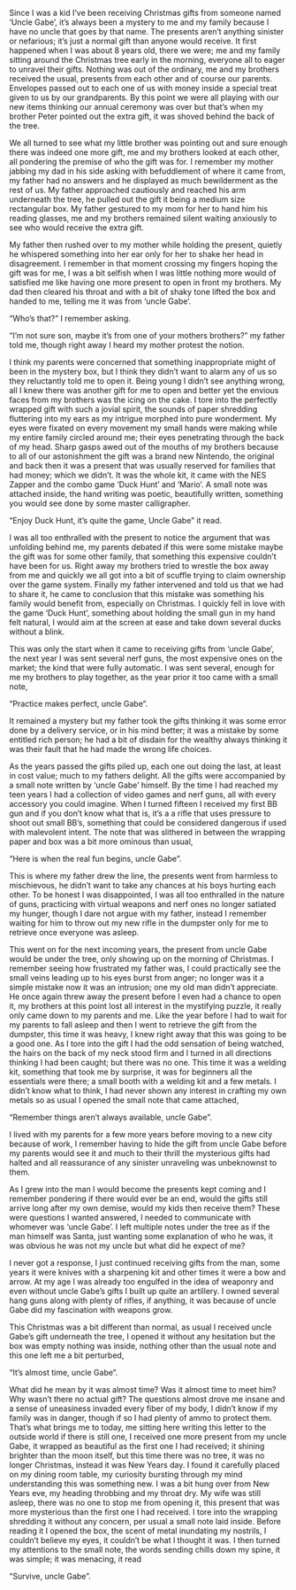 Since I was a kid I’ve been receiving Christmas gifts from someone named ‘Uncle Gabe’, it’s always been a mystery to me and my family because I have no uncle that goes by that name. The presents aren’t anything sinister or nefarious; it’s just a normal gift than anyone would receive. It first happened when I was about 8 years old, there we were; me and my family sitting around the Christmas tree early in the morning, everyone all to eager to unravel their gifts. Nothing was out of the ordinary, me and my brothers received the usual, presents from each other and of course our parents. Envelopes passed out to each one of us with money inside a special treat given to us by our grandparents. By this point we were all playing with our new items thinking our annual ceremony was over but that’s when my brother Peter pointed out the extra gift, it was shoved behind the back of the tree.

 We all turned to see what my little brother was pointing out and sure enough there was indeed one more gift, me and my brothers looked at each other, all pondering the premise of who the gift was for. I remember my mother jabbing my dad in his side asking with befuddlement of where it came from, my father had no answers and he displayed as much bewilderment as the rest of us. My father approached cautiously and reached his arm underneath the tree, he pulled out the gift it being a medium size rectangular box. My father gestured to my mom for her to hand him his reading glasses, me and my brothers remained silent waiting anxiously to see who would receive the extra gift.  
  
My father then rushed over to my mother while holding the present, quietly he whispered something into her ear only for her to shake her head in disagreement. I remember in that moment crossing my fingers hoping the gift was for me, I was a bit selfish when I was little nothing more would of satisfied me like having one more present to open in front my brothers. My dad then cleared his throat and with a bit of shaky tone lifted the box and handed to me, telling me it was from ‘uncle Gabe’.  
  
“Who’s that?” I remember asking.  
  
“I’m not sure son, maybe it’s from one of your mothers brothers?” my father told me, though right away I heard my mother protest the notion.  
  
I think my parents were concerned that something inappropriate might of been in the mystery box, but I think they didn’t want to alarm any of us so they reluctantly told me to open it. Being young I didn’t see anything wrong, all I knew there was another gift for me to open and better yet the envious faces from my brothers was the icing on the cake. I tore into the perfectly wrapped gift with such a jovial spirit, the sounds of paper shredding fluttering into my ears as my intrigue morphed into pure wonderment. My eyes were fixated on every movement my small hands were making while my entire family circled around me; their eyes penetrating through the back of my head. Sharp gasps awed out of the mouths of my brothers because to all of our astonishment the gift was a brand new Nintendo, the original and back then it was a present that was usually reserved for families that had money; which we didn’t. It was the whole kit, it came with the NES Zapper and the combo game ‘Duck Hunt’ and ‘Mario’. A small note was attached inside, the hand writing was poetic, beautifully written, something you would see done by some master calligrapher.  
  
“Enjoy Duck Hunt, it’s quite the game, Uncle Gabe” it read.  
  
I was all too enthralled with the present to notice the argument that was unfolding behind me, my parents debated if this were some mistake maybe the gift was for some other family, that something this expensive couldn’t have been for us. Right away my brothers tried to wrestle the box away from me and quickly we all got into a bit of scuffle trying to claim ownership over the game system. Finally my father intervened and told us that we had to share it, he came to conclusion that this mistake was something his family would benefit from, especially on Christmas. I quickly fell in love with the game ‘Duck Hunt’, something about holding the small gun in my hand felt natural, I would aim at the screen at ease and take down several ducks without a blink.  
  
This was only the start when it came to receiving gifts from ‘uncle Gabe’, the next year I was sent several nerf guns, the most expensive ones on the market; the kind that were fully automatic. I was sent several, enough for me my brothers to play together, as the year prior it too came with a small note,  
  
“Practice makes perfect, uncle Gabe”.  
  
It remained a mystery but my father took the gifts thinking it was some error done by a delivery service, or in his mind better; it was a mistake by some entitled rich person; he had a bit of disdain for the wealthy always thinking it was their fault that he had made the wrong life choices.  
  
As the years passed the gifts piled up, each one out doing the last, at least in cost value; much to my fathers delight. All the gifts were accompanied by a small note written by ‘uncle Gabe’ himself. By the time I had reached my teen years I had a collection of video games and nerf guns, all with every accessory you could imagine. When I turned fifteen I received my first BB gun and if you don’t know what that is, it’s a a rifle that uses pressure to shoot out small BB’s, something that could be considered dangerous if used with malevolent intent. The note that was slithered in between the wrapping paper and box was a bit more ominous than usual,  
  
“Here is when the real fun begins, uncle Gabe”.  
  
This is where my father drew the line, the presents went from harmless to mischievous, he didn’t want to take any chances at his boys hurting each other. To be honest I was disappointed, I was all too enthralled in the nature of guns, practicing with virtual weapons and nerf ones no longer satiated my hunger, though I dare not argue with my father, instead I remember waiting for him to throw out my new rifle in the dumpster only for me to retrieve once everyone was asleep.  
  
This went on for the next incoming years, the present from uncle Gabe would be under the tree, only showing up on the morning of Christmas. I remember seeing how frustrated my father was, I could practically see the small veins leading up to his eyes burst from anger; no longer was it a simple mistake now it was an intrusion; one my old man didn’t appreciate. He once again threw away the present before I even had a chance to open it, my brothers at this point lost all interest in the mystifying puzzle, it really only came down to my parents and me. Like the year before I had to wait for my parents to fall asleep and then I went to retrieve the gift from the dumpster, this time it was heavy, I knew right away that this was going to be a good one. As I tore into the gift I had the odd sensation of being watched, the hairs on the back of my neck stood firm and I turned in all directions thinking I had been caught; but there was no one. This time it was a welding kit, something that took me by surprise, it was for beginners all the essentials were there; a small booth with a welding kit and a few metals. I didn’t know what to think, I had never shown any interest in crafting my own metals so as usual I opened the small note that came attached,  
  
“Remember things aren’t always available, uncle Gabe”.  
  
I lived with my parents for a few more years before moving to a new city because of work, I remember having to hide the gift from uncle Gabe before my parents would see it and much to their thrill the mysterious gifts had halted and all reassurance of any sinister unraveling was unbeknownst to them.  
  
As I grew into the man I would become the presents kept coming and I remember pondering if there would ever be an end, would the gifts still arrive long after my own demise, would my kids then receive them? These were questions I wanted answered, I needed to communicate with whomever was ‘uncle Gabe’. I left multiple notes under the tree as if the man himself was Santa, just wanting some explanation of who he was, it was obvious he was not my uncle but what did he expect of me?  
  
I never got a response, I just continued receiving gifts from the man, some years it were knives with a sharpening kit and other times it were a bow and arrow. At my age I was already too engulfed in the idea of weaponry and even without uncle Gabe’s gifts I built up quite an artillery. I owned several hang guns along with plenty of rifles, if anything, it was because of uncle Gabe did my fascination with weapons grow.  
  
This Christmas was a bit different than normal, as usual I received uncle Gabe’s gift underneath the tree, I opened it without any hesitation but the box was empty nothing was inside, nothing other than the usual note and this one left me a bit perturbed,  
  
“It’s almost time, uncle Gabe”.  
  
What did he mean by it was almost time? Was it almost time to meet him? Why wasn’t there no actual gift? The questions almost drove me insane and a sense of uneasiness invaded every fiber of my body, I didn’t know if my family was in danger, though if so I had plenty of ammo to protect them. That’s what brings me to today, me sitting here writing this letter to the outside world if there is still one, I received one more present from my uncle Gabe, it wrapped as beautiful as the first one I had received; it shining brighter than the moon itself, but this time there was no tree, it was no longer Christmas, instead it was New Years day. I found it carefully placed on my dining room table, my curiosity bursting through my mind understanding this was something new. I was a bit hung over from New Years eve, my heading throbbing and my throat dry. My wife was still asleep, there was no one to stop me from opening it, this present that was more mysterious than the first one I had received. I tore into the wrapping shredding it without any concern, per usual a small note laid inside. Before reading it I opened the box, the scent of metal inundating my nostrils, I couldn’t believe my eyes, it couldn’t be what I thought it was. I then turned my attentions to the small note, the words sending chills down my spine, it was simple; it was menacing, it read  
  
“Survive, uncle Gabe”.